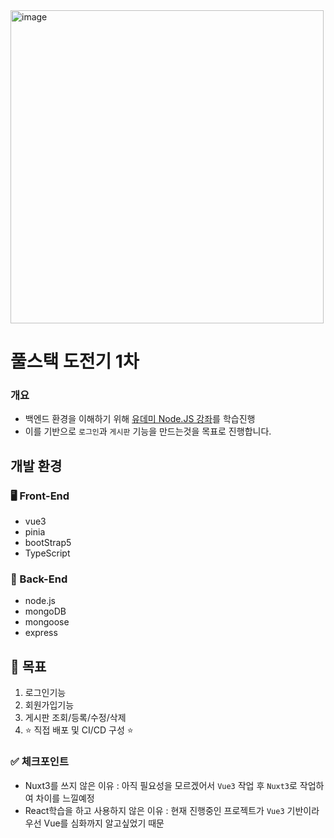 <img width="501" alt="image" src="https://github.com/kocat53/basic_developer/assets/20110150/cdf45602-01ac-460f-938f-d6be31238ca5">

# 풀스택 도전기 1차 
### 개요
- 백엔드 환경을 이해하기 위해 [유데미 Node.JS 강좌]([url](https://www.udemy.com/course/nodejs-mvc-rest-apis-graphql-deno/))를 학습진행
- 이를 기반으로 `로그인`과 `게시판` 기능을 만드는것을 목표로 진행합니다.


## 개발 환경

### 🖥️ Front-End 
- vue3
- pinia
- bootStrap5
- TypeScript

### 🛜 Back-End
- node.js
- mongoDB
- mongoose
- express

## 🥅 목표
1. 로그인기능
2. 회원가입기능
3. 게시판 조회/등록/수정/삭제
4. ⭐️ 직접 배포 및 CI/CD 구성 ⭐️ 

### ✅ 체크포인트
- Nuxt3를 쓰지 않은 이유 : 아직 필요성을 모르겠어서 `Vue3` 작업 후 `Nuxt3`로 작업하여 차이를 느낄예정
- React학습을 하고 사용하지 않은 이유 : 현재 진행중인 프로젝트가 `Vue3` 기반이라 우선 Vue를 심화까지 알고싶었기 때문

